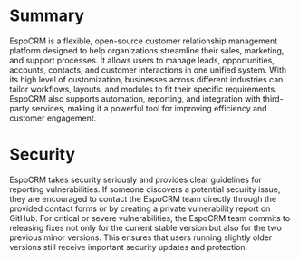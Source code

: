 # Summary  

EspoCRM is a flexible, open-source customer relationship management platform designed to help organizations streamline their sales, marketing, and support processes. It allows users to manage leads, opportunities, accounts, contacts, and customer interactions in one unified system. With its high level of customization, businesses across different industries can tailor workflows, layouts, and modules to fit their specific requirements. EspoCRM also supports automation, reporting, and integration with third-party services, making it a powerful tool for improving efficiency and customer engagement.  

# Security  

EspoCRM takes security seriously and provides clear guidelines for reporting vulnerabilities. If someone discovers a potential security issue, they are encouraged to contact the EspoCRM team directly through the provided contact forms or by creating a private vulnerability report on GitHub. For critical or severe vulnerabilities, the EspoCRM team commits to releasing fixes not only for the current stable version but also for the two previous minor versions. This ensures that users running slightly older versions still receive important security updates and protection.
